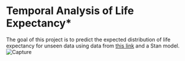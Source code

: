 # Temporal Analysis of Life Expectancy*
The goal of this project is to predict the expected distribution of life expectancy for unseen data using data from [this link](https://raw.githubusercontent.com/MLGlobalHealth/StatML4PopHealth/main/practicals/resources/scripts/utilities.py)
 and a Stan model.![Capture](https://github.com/user-attachments/assets/132e374b-b8b5-4045-b0a9-6382612d7005)
